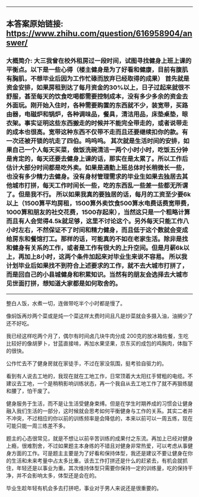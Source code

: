 ----------------------------------------
## 本答案原始链接: https://www.zhihu.com/question/616958904/answer/
### 大概简介: 大三我曾在校外租房过一段时间，试图寻找健身上班上课的平衡点。以下是一些心得（楼主健身是为了好看和健康，目前有腹肌有胸肌，不想毕业后因为工作忙碌而放弃已经取得的成果） 首先就是资金安排，如果房租到达了每月资金的30%以上，日子过起来就很不舒服，甚至每天的饮食吃喝都需要控制成本，没有多少多余的资金去外面玩。刚开始入住时，各种需要购置的东西就不少，装宽带，买路由器，电磁炉和锅炉，各种调味品，餐具，清洁用品，床垫桌垫，晾衣架。事实证明这些东西搬走的时候并不能完全带走的，或者说带走的成本也很高。宽带这种东西不仅带不走而且还要继续扣你的款。有一次还被开锁的坑走了四伯。呜呜呜。 其次就是生活时间的安排，如果自己一个人每天买菜，做饭洗碗清洁一两个小时小时，吃饭五分钟是肯定的，每天还要去健身上课的话，那实在是太累了。所以工作后估计大部分时间都是吃外卖。如果是通勤上班总体时长稍微长一些，也没有多少精力去健身。没有身材管理需求的毕业生如果去独居去其他城市打拼，每天工作时间长一些，吃的东西乱一些差一些都无所谓了。但是我不行。 所以如果我真的要独居的话，每月的工资至少要6k以上（1500算平均房租，1500算外卖饮食500算水电费话费宽带费，1000算和朋友的社交花费，1500存起来），当然这只是一个粗略计算而且有人会觉得4.5k就足够，这里不讨论这个。另外每天只能工作八小时左右，不然保证不了时间和精力健身，而且低于这个数就会变成给房东和餐馆打工。那样的话，可能真的不如在老家生活。除非是找和健身有关系的工作，或者是工作有很大的上升空间。但是月薪6k以上，再加上8小时，这两个条件加起来对毕业生来说不容易。 所以我计划毕业后如果找不到符合上述要求的工作，就不去大城市打拼了，而是回自己的小县城健身和积累知识。当然有的朋友会选择去大城市见世面打拼，想知道大家都是如何取舍的。
----------------------------------------
整白人饭，水煮一切，连做带吃半个小时都是慢了。

像焖饭再炒两个菜或是炖一个菜这样太费时间且凡是炒菜就会多摄入油，油搁少了还不好吃。

我已经这样吃两个月了，偶尔有时间卤几块牛肉分成 200克的放冰箱佐餐，生吃比较好的像胡萝卜，甘蓝直接啃，再加水果坚果，京东买的成包的鸡胸肉，体脂下的很快。

公作忙去不了健身房就在家徒手，不过在家没氛围，挺考验自驱力的。

看到有人说去工地的，我现在就在工地工作，日常顶着大太阳扛手臂粗的电缆。不建议去工地，一个是稍稍影响训练状态，再一个我自从去工地工作了就不再狠练腿和腰了，怕干废了。

健身服务于生活，而不是让生活受健身束缚。但是在学生时期养成的习惯会让健身融入我们生活的一部分，这时候就会思考如何平衡健身与工作的关系。其实二者并不冲突，不过相应的你以前的训练频率是会降低的，本来以前可以一周五练，现在可能只能一周三练差不多。

题主的心态很常见，就是不想让以前辛苦训练的成果付之东流。再加上已经对健身上瘾，很难割舍，不过如果题主本身练的不错且对健身非常热爱，可以考虑从事健身方面的工作。可是题主主要是为了好看和保持体型，我还是建议不要让健身在你的生活和未来考量中占太多比重。该去工作打拼还是什么的赶紧去，有机会就抓住，年轻还是以事业为重。其次维持体型只需要你保持一定的训练量，吃的保持干净，并不会影响太多，体型还是会在的。

毕业生趁年轻有机会多去打拼吧，事业对于男人来说还是很重要的。